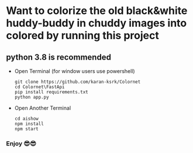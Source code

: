 ﻿# Want to colorize the old black&white huddy-buddy in chuddy images into colored  by running this project 

## python 3.8 is recommended

- Open Terminal (for window users use powershell)

      git clone https://github.com/karan-ksrk/Colornet
      cd Colornet\FastApi
      pip install requirements.txt
      python app.py

- Open Another Terminal

      cd aishow
      npm install
      npm start

### Enjoy 😎😎
